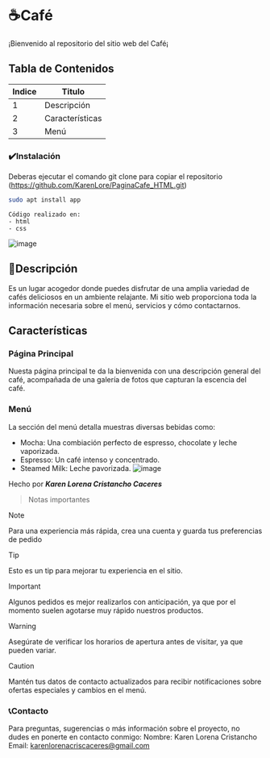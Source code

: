 # ☕Café
¡Bienvenido al repositorio del sitio web del Café¡

## Tabla de Contenidos
| Indice | Titulo |
|--|--|
| 1 | Descripción |
| 2 | Características |
| 3 | Menú |

### ✔️Instalación
Deberas ejecutar el comando git clone para copiar el repositorio
  (https://github.com/KarenLore/PaginaCafe_HTML.git)

``` bash
sudo apt install app
```

```
Código realizado en:
- html
- css
```

![image](https://github.com/user-attachments/assets/5abfae6c-9ab8-4522-8075-47c344a23a17)
## 📜Descripción
Es un lugar acogedor donde puedes disfrutar de una amplia variedad de cafés deliciosos en un ambiente relajante. Mi sitio web proporciona toda la información necesaria sobre el menú, servicios y cómo contactarnos.

## Características
### Página Principal
Nuesta página principal te da la bienvenida con una descripción general del café, acompañada de una galería de fotos que capturan la escencia del café.

### Menú
La sección del menú detalla muestras diversas bebidas como:
- Mocha: Una combiación perfecto de espresso, chocolate y leche vaporizada.
- Espresso: Un café intenso y concentrado.
- Steamed Milk: Leche pavorizada.
![image](https://github.com/user-attachments/assets/828ed1a8-9ac5-42d1-8e2c-d2a2b032f819)

  
Hecho por ***Karen Lorena Cristancho Caceres***

>Notas importantes

> [!NOTE]
> Para una experiencia más rápida, crea una cuenta y guarda tus preferencias de pedido

> [!TIP]
> Esto es un tip para mejorar tu experiencia en el sitio.

> [!IMPORTANT]  
> Algunos pedidos es mejor realizarlos con anticipación, ya que por el momento suelen agotarse muy rápido nuestros productos.

> [!WARNING]  
> Asegúrate de verificar los horarios de apertura antes de visitar, ya que pueden variar.

> [!CAUTION]
> Mantén tus datos de contacto actualizados para recibir notificaciones sobre ofertas especiales y cambios en el menú.

### 📞Contacto
  Para preguntas, sugerencias o más información sobre el proyecto, no dudes en ponerte en contacto conmigo:
  Nombre: Karen Lorena Cristancho
  Email: karenlorenacriscaceres@gmail.com

